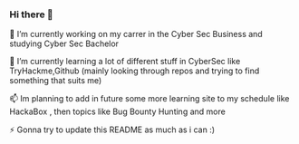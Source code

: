 ### Hi there 👋

<!--
**DrakonIsterwall/DrakonIsterwall** is a ✨ _special_ ✨ repository because its `README.md` (this file) appears on your GitHub profile.

Here are some ideas to get you started:

- 🔭 I’m currently working on ...
- 🌱 I’m currently learning ...
- 👯 I’m looking to collaborate on ...
- 🤔 I’m looking for help with ...
- 💬 Ask me about ...
- 📫 How to reach me: ...
- 😄 Pronouns: ...
- ⚡ Fun fact: ...
-->

🔭 I’m currently working on my carrer in the Cyber Sec Business and studying Cyber Sec Bachelor

🌱 I’m currently learning a lot of different stuff in CyberSec like TryHackme,Github (mainly looking through repos and trying to find something that suits me)

📫 Im planning to add in future some more learning site to my schedule like HackaBox , then topics like Bug Bounty Hunting and more

⚡ Gonna try to update this README as much as i can :) 


